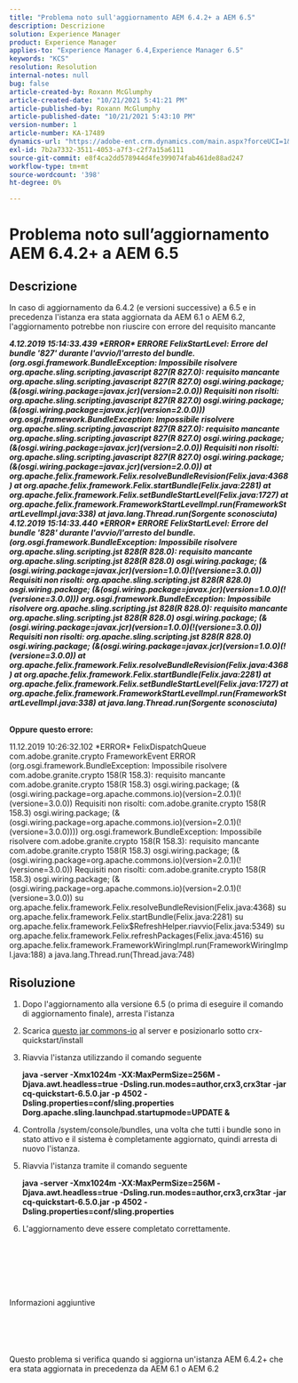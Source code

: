 ```yaml
---
title: "Problema noto sull'aggiornamento AEM 6.4.2+ a AEM 6.5"
description: Descrizione
solution: Experience Manager
product: Experience Manager
applies-to: "Experience Manager 6.4,Experience Manager 6.5"
keywords: "KCS"
resolution: Resolution
internal-notes: null
bug: false
article-created-by: Roxann McGlumphy
article-created-date: "10/21/2021 5:41:21 PM"
article-published-by: Roxann McGlumphy
article-published-date: "10/21/2021 5:43:10 PM"
version-number: 1
article-number: KA-17489
dynamics-url: "https://adobe-ent.crm.dynamics.com/main.aspx?forceUCI=1&pagetype=entityrecord&etn=knowledgearticle&id=a344a718-9632-ec11-b6e5-000d3a5ba97a"
exl-id: 7b2a7332-3511-4053-a7f3-c2f7a15a6111
source-git-commit: e8f4ca2dd578944d4fe399074fab461de88ad247
workflow-type: tm+mt
source-wordcount: '398'
ht-degree: 0%

---
```


# Problema noto sull’aggiornamento AEM 6.4.2+ a AEM 6.5

## Descrizione


In caso di aggiornamento da 6.4.2 (e versioni successive) a 6.5 e in precedenza l&#39;istanza era stata aggiornata da AEM 6.1 o AEM 6.2, l&#39;aggiornamento potrebbe non riuscire con errore del requisito mancante

<b>*4.12.2019 15:14:33.439 \*ERROR\* ERRORE FelixStartLevel: Errore del bundle &#39;827&#39; durante l&#39;avvio/l&#39;arresto del bundle. (org.osgi.framework.BundleException: Impossibile risolvere org.apache.sling.scripting.javascript 827(R 827.0): requisito mancante org.apache.sling.scripting.javascript 827(R 827.0) osgi.wiring.package; (&amp;(osgi.wiring.package=javax.jcr)(version=2.0.0)) Requisiti non risolti: org.apache.sling.scripting.javascript 827(R 827.0) osgi.wiring.package; (&amp;(osgi.wiring.package=javax.jcr)(version=2.0.0)))*
*org.osgi.framework.BundleException: Impossibile risolvere org.apache.sling.scripting.javascript 827(R 827.0): requisito mancante org.apache.sling.scripting.javascript 827(R 827.0) osgi.wiring.package; (&amp;(osgi.wiring.package=javax.jcr)(version=2.0.0)) Requisiti non risolti: org.apache.sling.scripting.javascript 827(R 827.0) osgi.wiring.package; (&amp;(osgi.wiring.package=javax.jcr)(version=2.0.0))*
*at org.apache.felix.framework.Felix.resolveBundleRevision(Felix.java:4368)*
*at org.apache.felix.framework.Felix.startBundle(Felix.java:2281)*
*at org.apache.felix.framework.Felix.setBundleStartLevel(Felix.java:1727)*
*at org.apache.felix.framework.FrameworkStartLevelImpl.run(FrameworkStartLevelImpl.java:338)*
*at java.lang.Thread.run(Sorgente sconosciuta)*
*4.12.2019 15:14:33.440 \*ERROR\* ERRORE FelixStartLevel: Errore del bundle &#39;828&#39; durante l&#39;avvio/l&#39;arresto del bundle. (org.osgi.framework.BundleException: Impossibile risolvere org.apache.sling.scripting.jst 828(R 828.0): requisito mancante org.apache.sling.scripting.jst 828(R 828.0) osgi.wiring.package; (&amp;(osgi.wiring.package=javax.jcr)(version=1.0.0)(!(versione=3.0.0)) Requisiti non risolti: org.apache.sling.scripting.jst 828(R 828.0) osgi.wiring.package; (&amp;(osgi.wiring.package=javax.jcr)(version=1.0.0)(!(versione=3.0.0)))*
*org.osgi.framework.BundleException: Impossibile risolvere org.apache.sling.scripting.jst 828(R 828.0): requisito mancante org.apache.sling.scripting.jst 828(R 828.0) osgi.wiring.package; (&amp;(osgi.wiring.package=javax.jcr)(version=1.0.0)(!(versione=3.0.0)) Requisiti non risolti: org.apache.sling.scripting.jst 828(R 828.0) osgi.wiring.package; (&amp;(osgi.wiring.package=javax.jcr)(version=1.0.0)(!(versione=3.0.0))*
*at org.apache.felix.framework.Felix.resolveBundleRevision(Felix.java:4368)*
*at org.apache.felix.framework.Felix.startBundle(Felix.java:2281)*
*at org.apache.felix.framework.Felix.setBundleStartLevel(Felix.java:1727)*
*at org.apache.felix.framework.FrameworkStartLevelImpl.run(FrameworkStartLevelImpl.java:338)*
*at java.lang.Thread.run(Sorgente sconosciuta)*

<br>Oppure questo errore:</b>

11.12.2019 10:26:32.102 \*ERROR\* FelixDispatchQueue com.adobe.granite.crypto FrameworkEvent ERROR (org.osgi.framework.BundleException: Impossibile risolvere com.adobe.granite.crypto 158(R 158.3): requisito mancante com.adobe.granite.crypto 158(R 158.3) osgi.wiring.package; (&amp;(osgi.wiring.package=org.apache.commons.io)(version=2.0.1)(!(versione=3.0.0)) Requisiti non risolti: com.adobe.granite.crypto 158(R 158.3) osgi.wiring.package; (&amp;(osgi.wiring.package=org.apache.commons.io)(version=2.0.1)(!(versione=3.0.0)))) org.osgi.framework.BundleException: Impossibile risolvere com.adobe.granite.crypto 158(R 158.3): requisito mancante com.adobe.granite.crypto 158(R 158.3) osgi.wiring.package; (&amp;(osgi.wiring.package=org.apache.commons.io)(version=2.0.1)(!(versione=3.0.0)) Requisiti non risolti: com.adobe.granite.crypto 158(R 158.3) osgi.wiring.package; (&amp;(osgi.wiring.package=org.apache.commons.io)(version=2.0.1)(!(versione=3.0.0)) su org.apache.felix.framework.Felix.resolveBundleRevision(Felix.java:4368) su org.apache.felix.framework.Felix.startBundle(Felix.java:2281) su org.apache.felix.framework.Felix$RefreshHelper.riavvio(Felix.java:5349) su org.apache.felix.framework.Felix.refreshPackages(Felix.java:4516) su org.apache.felix.framework.FrameworkWiringImpl.run(FrameworkWiringImpl.java:188) a java.lang.Thread.run(Thread.java:748)


## Risoluzione


1. Dopo l&#39;aggiornamento alla versione 6.5 (o prima di eseguire il comando di aggiornamento finale), arresta l&#39;istanza
2. Scarica [questo jar commons-io](https://repo1.maven.org/maven2/commons-io/commons-io/2.6/commons-io-2.6.jar) al server e posizionarlo sotto crx-quickstart/install
3. Riavvia l&#39;istanza utilizzando il comando seguente

   <b>java -server -Xmx1024m -XX:MaxPermSize=256M -Djava.awt.headless=true -Dsling.run.modes=author,crx3,crx3tar -jar cq-quickstart-6.5.0.jar -p 4502 -Dsling.properties=conf/sling.properties Dorg.apache.sling.launchpad.startupmode=UPDATE &amp;</b>
4. Controlla /system/console/bundles, una volta che tutti i bundle sono in stato attivo e il sistema è completamente aggiornato, quindi arresta di nuovo l&#39;istanza.
5. Riavvia l&#39;istanza tramite il comando seguente

   <b>java -server -Xmx1024m -XX:MaxPermSize=256M -Djava.awt.headless=true -Dsling.run.modes=author,crx3,crx3tar -jar cq-quickstart-6.5.0.jar -p 4502 -Dsling.properties=conf/sling.properties</b>
6. L&#39;aggiornamento deve essere completato correttamente.

<br><br><br><br><br><br>Informazioni aggiuntive<br><br><br><br><br><br>
Questo problema si verifica quando si aggiorna un&#39;istanza AEM 6.4.2+ che era stata aggiornata in precedenza da AEM 6.1 o AEM 6.2
